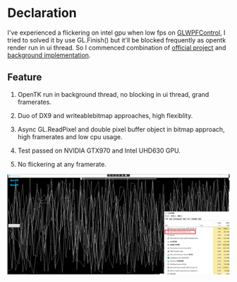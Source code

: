 

# Declaration
I've experienced a flickering on intel gpu when low fps on [GLWPFControl](https://github.com/opentk/GLWpfControl), 
I tried to solved it by use GL.Finish() but it'll be blocked frequently as opentk render run in ui thread. 
So I commenced combination of  [official project](https://github.com/opentk/GLWpfControl) and [background implementation](https://github.com/jayhf/OpenTkControl).

## Feature

1. OpenTK run in background thread, no blocking in ui thread, grand framerates.

2. Duo of DX9 and writeablebitmap approaches, high flexiblity.

3. Async GL.ReadPixel and double pixel buffer object in bitmap approach, high framerates and low cpu usage.

4. Test passed on NVIDIA GTX970 and Intel UHD630 GPU.

5. No flickering at any framerate.


![Mdpng](mdpng.png)
